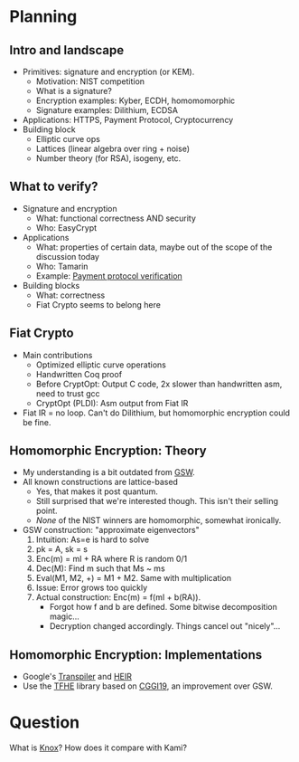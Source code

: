 # Planning

## Intro and landscape

* Primitives: signature and encryption (or KEM).
	* Motivation: NIST competition
	* What is a signature?
	* Encryption examples: Kyber, ECDH, homomomorphic
	* Signature examples: Dilithium, ECDSA
* Applications: HTTPS, Payment Protocol, Cryptocurrency
* Building block
	* Elliptic curve ops
	* Lattices (linear algebra over ring + noise)
	* Number theory (for RSA), isogeny, etc.

## What to verify?

* Signature and encryption
	* What: functional correctness AND security
	* Who: EasyCrypt
* Applications
	* What: properties of certain data, maybe out of the scope of the discussion today
	* Who: Tamarin
	* Example: [Payment protocol verification](https://ieeexplore.ieee.org/document/9519404)
* Building blocks
	* What: correctness
	* Fiat Crypto seems to belong here

## Fiat Crypto

* Main contributions
	* Optimized elliptic curve operations
	* Handwritten Coq proof
	* Before CryptOpt: Output C code, 2x slower than handwritten asm, need to trust gcc
	* CryptOpt (PLDI): Asm output from Fiat IR
* Fiat IR = no loop. Can't do Dilithium, but homomorphic encryption could be fine.

## Homomorphic Encryption: Theory

* My understanding is a bit outdated from [GSW](https://eprint.iacr.org/2013/340.pdf).
* All known constructions are lattice-based
	* Yes, that makes it post quantum.
	* Still surprised that we're interested though. This isn't their selling point.
	* *None* of the NIST winners are homomorphic, somewhat ironically.
* GSW construction: "approximate eigenvectors"
	1. Intuition: As=e is hard to solve
	1. pk = A, sk = s
	1. Enc(m) = mI + RA where R is random 0/1
	1. Dec(M): Find m such that Ms ~ ms
	1. Eval(M1, M2, +) = M1 + M2. Same with multiplication
	1. Issue: Error grows too quickly
	1. Actual construction: Enc(m) = f(mI + b(RA)).
		* Forgot how f and b are defined. Some bitwise decomposition magic...
		* Decryption changed accordingly. Things cancel out "nicely"...

## Homomorphic Encryption: Implementations

* Google's [Transpiler](https://github.com/google/fully-homomorphic-encryption) and [HEIR](https://heir.dev/)
* Use the [TFHE](https://tfhe.github.io/tfhe/) library based on [CGGI19](https://eprint.iacr.org/2018/421), an improvement over GSW.

# Question

What is [Knox](https://github.com/anishathalye/knox)? How does it compare with Kami?

